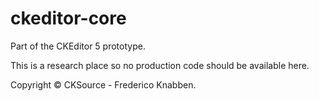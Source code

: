 # ckeditor-core

Part of the CKEditor 5 prototype.

This is a research place so no production code should be available here.

Copyright &copy; CKSource - Frederico Knabben.
